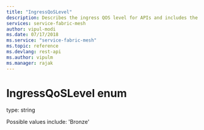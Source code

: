 ```yaml
---
title: "IngressQoSLevel"
description: Describes the ingress QOS level for APIs and includes the type and possible values for the ingress QOS level.
services: service-fabric-mesh
author: vipul-modi
ms.date: 07/17/2018
ms.service: "service-fabric-mesh"
ms.topic: reference
ms.devlang: rest-api
ms.author: vipulm
ms.manager: rajak
---
```

# IngressQoSLevel enum

type: string

Possible values include: 'Bronze'

